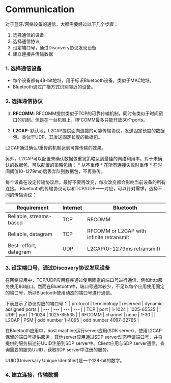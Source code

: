 # Communication

对于蓝牙/网络设备的通信，大都需要经过以下几个步骤：
1. 选择通信的设备
2. 选择通信协议
3. 设定端口号，通过Discovery协议发现设备
4. 建立连接并传输数据

### 1. 选择通信设备
* 每个设备都有48-bit地址，用于标识Bluetooth设备，类似于MAC地址。
* Bluetooth通过广播方式识别邻近的设备。

### 2. 选择通信协议
1. **RFCOMM**: RFCOMM提供类似于TCP的可靠传输机制，同时有类似于时间窗口的机制。但是在一台机器上，RFCOMM最多只能开放30个ports。
   
2. **L2CAP**: 默认地，L2CAP提供面向连接的可靠传输协议，发送固定长度的数据包。类似于UDP，其发送固定长度的数据包。

L2CAP通过确认/重传的机制达到可靠传输的效果。

另外，L2CAP可以配置未确认数据包重发策略达到最佳的网络利用率。对于未确认的数据包，可以配置的策略包括：
    * 从不重传
    * 在所有连接失败时重传
    * 在时间阈值(0-1279ms)后丢弃队列数据包，不再重传。

每个设备在设定传输协议后，最好不要再改变，每次改变都会影响当前设备的所有连接。
Bluetooth的传输协议可以和TCP/UDP一一对应，可以针对需求，选择不同的传输协议：

| Requirement | Internet | Bluetooth |
| --- | --- | --- |
| Reliable, streams-based | TCP | RFCOMM |
| Reliable, datagram | TCP | RFCOMM or L2CAP with infinite retransmit |
| Best-effort, datagram | UDP | L2CAP(0-1279ms retransmit) |


### 3. 设定端口号，通过Discovery协议发现设备

在网络应用中，TCP/UDP应用程序通过使用固定的端口号进行通信，例如http服务使用80端口。然而在Bluetooth中，端口号通常较少，不足以每个应用使用固定的端口号，所以Bluetooth使用动态的端口号进行通信。

下表显示了协议对应的端口号：
| protocol | terminology | reserved | dynamic assigned ports |
| --- | --- | --- | --- |
| TCP | port | 1-1024 | 1025-65535 |
| UDP | port | 1-1024 | 1025-65535 |
| RFCOMM | channel | none | 1-30 |
| L2CAP | PSM | odd number 1-4095 | odd number 4097-32765 |


在Bluetooth应用中，host machine运行server应用(SDK server)，使用L2CAP保留的端口号提供服务，其他server应用通过SDP server动态申请端口号，并将提供的服务描述符UUID注册到SDP server中。Client应用与SDP server通信，查询需要的服务UUID，获取SDP server中注册的服务。

UUID(Universary Unique Identifier)是一个128-bit的数字。

### 4. 建立连接，传输数据

